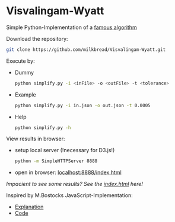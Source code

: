 Visvalingam-Wyatt
=================

Simple Python-Implementation of a [famous algorithm](http://www2.dcs.hull.ac.uk/CISRG/publications/DPs/DP10/DP10.html)

Download the repository:

```sh
git clone https://github.com/milkbread/Visvalingam-Wyatt.git
```


Execute by:

* Dummy
	```sh
	python simplify.py -i <inFile> -o <outFile> -t <tolerance>  	
	```

* Example
	```sh
	python simplify.py -i in.json -o out.json -t 0.0005
	```

* Help
	```sh
	python simplify.py -h
	```

View results in browser:

* setup local server (!necessary for D3.js!)

	```sh
	python -m SimpleHTTPServer 8888
	```
* open in browser: [localhost:8888/index.html](http://localhost:8888/index.html)

*Impacient to see some results? See the [index.html](http://milkbread.github.io/Visvalingam-Wyatt) here!*


Inspired by M.Bostocks JavaScript-Implementation:

* [Explanation](http://bost.ocks.org/mike/simplify/)
* [Code](http://bost.ocks.org/mike/simplify/simplify.js)

